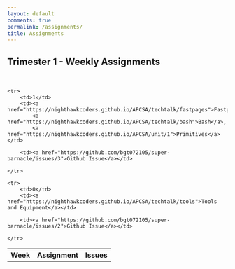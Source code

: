 ```yaml
---
layout: default
comments: true
permalink: /assignments/
title: Assignments
---
```

## Trimester 1 - Weekly Assignments
 <br>
<table>
    <tr>
     <th>Week</th>
     <th>Assignment</th>
<!--      <th>Tangible Blog</th> -->
     <th>Issues</th>
    </tr>

    <tr>
        <td>1</td>
        <td><a href="https://nighthawkcoders.github.io/APCSA/techtalk/fastpages">Fastpages</a>,
            <a href="https://nighthawkcoders.github.io/APCSA/techtalk/bash">Bash</a>,
            <a href="https://nighthawkcoders.github.io/APCSA/unit/1">Primitives</a></td>
<!--         <td><a href="{{site.baseurl}}">Blog Post With Tangibles</a></td> -->
        <td><a href="https://github.com/bgt072105/super-barnacle/issues/3">Github Issue</a></td>
        
    </tr>

    <tr>
        <td>0</td>
        <td><a href="https://nighthawkcoders.github.io/APCSA/techtalk/tools">Tools and Equipment</a></td>
<!--         <td><a href="{{site.baseurl}}">Blog Post With Tangibles</a></td> -->
        <td><a href="https://github.com/bgt072105/super-barnacle/issues/2">Github Issue</a></td>
        
    </tr>


    
</table>
